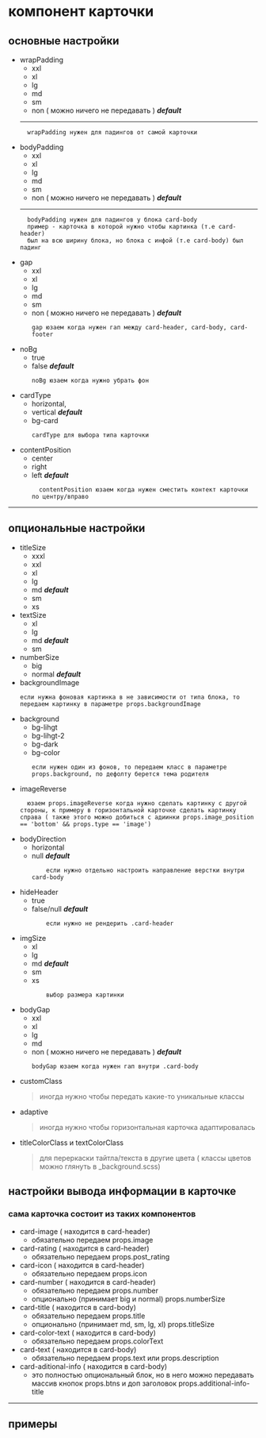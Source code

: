 # компонент карточки

## основные настройки

- wrapPadding
  - xxl
  - xl
  - lg
  - md
  - sm
  - non ( можно ничего не передавать ) **_default_**
  ***
  >
        wrapPadding нужен для падингов от самой карточки
- bodyPadding
  - xxl
  - xl
  - lg
  - md
  - sm
  - non ( можно ничего не передавать ) **_default_**
  ***
  >
        bodyPadding нужен для падингов у блока card-body
        пример - карточка в которой нужно чтобы картинка (т.е card-header)
        был на всю ширину блока, но блока с инфой (т.е card-body) был падинг
- gap
  - xxl
  - xl
  - lg
  - md
  - sm
  - non ( можно ничего не передавать ) **_default_**
    >
        gap юзаем когда нужен гап между card-header, card-body, card-footer
- noBg
  - true
  - false **_default_**
    >
        noBg юзаем когда нужно убрать фон
- cardType
  - horizontal,
  - vertical **_default_**
  - bg-card
    >
        cardType для выбора типа карточки
- contentPosition
  - center
  - right
  - left **_default_**
    >
          contentPosition юзаем когда нужен сместить контект карточки по центру/вправо

---

## опциональные настройки

- titleSize
  - xxxl
  - xxl
  - xl
  - lg
  - md **_default_**
  - sm
  - xs
- textSize
  - xl
  - lg
  - md **_default_**
  - sm
- numberSize
  - big
  - normal **_default_**
- backgroundImage
  >
      если нужна фоновая картинка в не зависимости от типа блока, то передаем картинку в параметре props.backgroundImage
- background
  - bg-lihgt
  - bg-lihgt-2
  - bg-dark
  - bg-color
    >
        если нужен один из фонов, то передаем класс в параметре props.background, по дефолту берется тема родителя
- imageReverse
  >
        юзаем props.imageReverse когда нужно сделать картинку с другой стороны, к примеру в горизонтальной карточке сделать картинку справа ( также этого можно добиться с адиинки props.image_position == 'bottom' && props.type == 'image')
- bodyDirection
  - horizontal
  - null **_default_**
    >
            если нужно отдельно настроить направление верстки внутри card-body
- hideHeader
  - true
  - false/null **_default_**
    >
            если нужно не рендерить .card-header
- imgSize
  - xl
  - lg
  - md **_default_**
  - sm
  - xs
    >
            выбор размера картинки
- bodyGap
  - xxl
  - xl
  - lg
  - md
  - non ( можно ничего не передавать ) **_default_**
    >
        bodyGap юзаем когда нужен гап внутри .card-body
- customClass
  > иногда нужно чтобы передать какие-то уникальные классы
- adaptive
  > иногда нужно чтобы горизонтальная карточка адаптировалась
- titleColorClass и textColorClass
  > для переркаски тайтла/текста в другие цвета ( классы цветов можно глянуть в \_background.scss)

## настройки вывода информации в карточке

### сама карточка состоит из таких компонентов

- card-image ( находится в card-header)
  - обязательно передаем props.image
- card-rating ( находится в card-header)
  - обязательно передаем props.post_rating
- card-icon ( находится в card-header)
  - обязательно передаем props.icon
- card-number ( находится в card-header)
  - обязательно передаем props.number
  - опционально (принимает big и normal) props.numberSize
- card-title ( находится в card-body)
  - обязательно передаем props.title
  - опционально (принимает md, sm, lg, xl) props.titleSize
- card-color-text ( находится в card-body)
  - обязательно передаем props.colorText
- card-text ( находится в card-body)
  - обязательно передаем props.text или props.description
- card-aditional-info ( находится в card-body)
  - это полностью опциональный блок, но в него можно передавать массив кнопок props.btns и доп заголовок props.additional-info-title

---

## примеры
